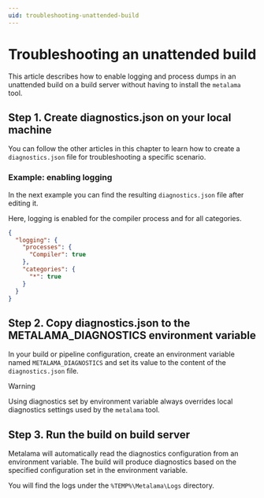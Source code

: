 ```yaml
---
uid: troubleshooting-unattended-build
---
```


# Troubleshooting an unattended build

This article describes how to enable logging and process dumps in an unattended build on a build server without having to install the `metalama` tool.


## Step 1. Create diagnostics.json on your local machine

You can follow the other articles in this chapter to learn how to create a `diagnostics.json` file for troubleshooting a specific scenario.

### Example: enabling logging

In the next example you can find the resulting `diagnostics.json` file after editing it.

Here, logging is enabled for the compiler process and for all categories.


```json
{
  "logging": {
    "processes": {
      "Compiler": true
    },
    "categories": {
      "*": true
    }
  }
}
```

## Step 2. Copy diagnostics.json to the METALAMA_DIAGNOSTICS environment variable

In your build or pipeline configuration, create an environment variable named `METALAMA_DIAGNOSTICS` and set its value to the content of the `diagnostics.json` file.

> [!WARNING]
> Using diagnostics set by environment variable always overrides local diagnostics settings used by the `metalama` tool.

## Step 3. Run the build on build server

Metalama will automatically read the diagnostics configuration from an environment variable. The build will produce diagnostics based on the specified configuration set in the environment variable.

You will find the logs under the `%TEMP%\Metalama\Logs` directory.

